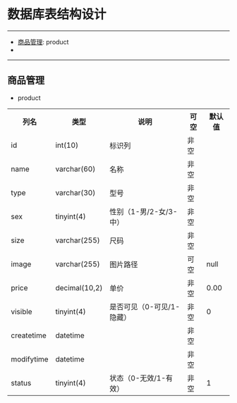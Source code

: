 # 数据库表结构设计


---
* [商品管理](#商品管理): product
* 


---
## 商品管理

* product

<table>
    <tr><th>列名</th><th>类型</th><th>说明</th><th>可空</th><th>默认值</th></tr>
    <tr><td>id</td><td>int(10)</td><td>标识列</td><td>非空</td><td></td></tr>
    <tr><td>name</td><td>varchar(60)</td><td>名称</td><td>非空</td><td></td></tr>
    <tr><td>type</td><td>varchar(30)</td><td>型号</td><td>非空</td><td></td></tr>
    <tr><td>sex</td><td>tinyint(4)</td><td>性别（1-男/2-女/3-中）</td><td>非空</td><td></td></tr>
    <tr><td>size</td><td>varchar(255)</td><td>尺码</td><td>非空</td><td></td></tr>
    <tr><td>image</td><td>varchar(255)</td><td>图片路径</td><td>可空</td><td>null</td></tr>
    <tr><td>price</td><td>decimal(10,2)</td><td>单价</td><td>非空</td><td>0.00</td></tr>
    <tr><td>visible</td><td>tinyint(4)</td><td>是否可见（0-可见/1-隐藏）</td><td>非空</td><td>0</td></tr>
    <tr><td>createtime</td><td>datetime</td><td></td><td>非空</td><td></td></tr>
    <tr><td>modifytime</td><td>datetime</td><td></td><td>非空</td><td></td></tr>
    <tr><td>status</td><td>tinyint(4)</td><td>状态（0-无效/1-有效）</td><td>非空</td><td>1</td></tr>
</table>
